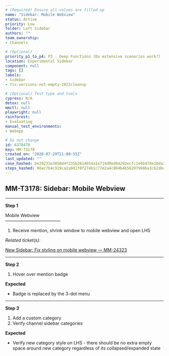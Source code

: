 ```yaml
---
# (Required) Ensure all values are filled up
name: "Sidebar: Mobile Webview"
status: Active
priority: Low
folder: Left Sidebar
authors: ""
team_ownership: 
- Channels

# (Optional)
priority_p1_to_p4: P3 - Deep Functions (Do extensive scenarios work?)
location: Experimental Sidebar
component: null
tags: []
labels: 
- Sidebar
- fix-versions-not-empty-2022cleanup

# (Optional) Test type and tools
cypress: N/A
detox: null
mmctl: null
playwright: null
rainforest: 
- Evaluating
manual_test_environments: 
- Webapp

# Do not change
id: 6378478
key: MM-T3178
created_on: "2020-07-29T21:00:55Z"
last_updated: ""
case_hashed: be29231e3050d4f335b2614854a1e719d9ed94292ecfc1e9b478e10da2e5caa739f0b472cb4fc82af593a3bc6fc5fba5
steps_hashed: 98ac7b4c919ca2a9d1f0f274b1c77e2a4c894b4b562079986a3c62dbcb6d219240ab611de63838f9c99a71bc9d32eade
---
```


<!-- (Auto-generated) Based on frontmatter's "key" and "name" -->

## MM-T3178: Sidebar: Mobile Webview

---

**Step 1**

Mobile Webview\
–––––––––––––––––––––––––

1. Receive mention, shrink window to mobile webview and open LHS

_Related ticket(s):_

[New Sidebar: Fix styling on mobile webview — MM-24323](https://mattermost.atlassian.net/browse/MM-24323)

---

**Step 2**

1. Hover over mention badge

**Expected**

- Badge is replaced by the 3-dot menu

---

**Step 3**

1. Add a custom category
2. Verify channel sidebar categories

**Expected**

- Verify new category style on LHS - there should be no extra empty space around new category regardless of its collapsed/expanded state
